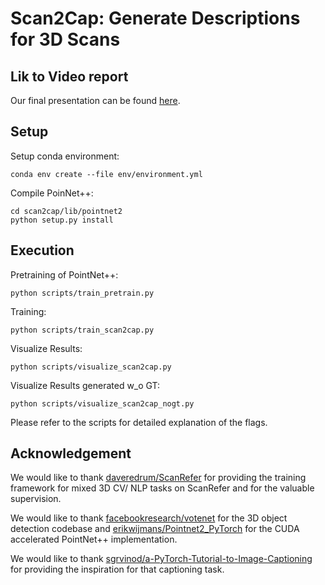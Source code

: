 # Scan2Cap: Generate Descriptions for 3D Scans 

## Lik to Video report
Our final presentation can be found [here](https://www.youtube.com/watch?v=RB6qlZPY2iM). 

## Setup

Setup conda environment:
```shell
conda env create --file env/environment.yml
```

Compile PoinNet++:
```shell
cd scan2cap/lib/pointnet2
python setup.py install
```

## Execution

Pretraining of PointNet++:
```shell
python scripts/train_pretrain.py
```

Training: 
```shell
python scripts/train_scan2cap.py
```

Visualize Results: 
```shell
python scripts/visualize_scan2cap.py
```

Visualize Results generated w_o GT: 
```shell
python scripts/visualize_scan2cap_nogt.py
```
Please refer to the scripts for detailed explanation of the flags.


## Acknowledgement
We would like to thank [daveredrum/ScanRefer](https://github.com/daveredrum/ScanRefer) for providing the training framework for mixed 3D CV/ NLP tasks on ScanRefer and for the valuable supervision.

We would like to thank [facebookresearch/votenet](https://github.com/facebookresearch/votenet) for the 3D object detection codebase and [erikwijmans/Pointnet2_PyTorch](https://github.com/erikwijmans/Pointnet2_PyTorch) for the CUDA accelerated PointNet++ implementation.

We would like to thank [sgrvinod/a-PyTorch-Tutorial-to-Image-Captioning ](https://github.com/sgrvinod/a-PyTorch-Tutorial-to-Image-Captioning/tree/71dd0ca353ce7a2373177eb1c798cda05db36ff8) for providing the inspiration for that captioning task.